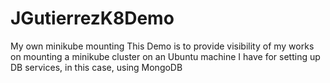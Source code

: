 # JGutierrezK8Demo
My own minikube mounting
This Demo is to provide visibility of my works on mounting a minikube cluster on an Ubuntu machine I have for setting up DB services, in this case, using MongoDB
